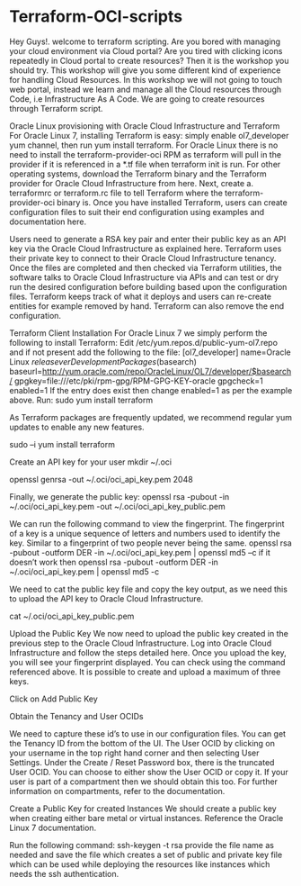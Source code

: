 # Terraform-OCI-scripts
Hey Guys!. welcome to terraform scripting. Are you bored with managing your cloud environment via Cloud portal? Are you tired with clicking icons repeatedly in Cloud portal to create resources? Then it is the workshop you should try. This workshop will give you some different kind of experience for handling Cloud Resources. In this workshop we will not going to touch web portal, instead we learn and manage all the Cloud resources through Code, i.e Infrastructure As A Code. We are going to create resources through Terraform script. 

Oracle Linux provisioning with Oracle Cloud Infrastructure and Terraform
For Oracle Linux 7, installing Terraform is easy: simply enable ol7_developer yum channel, then run yum install terraform. For Oracle Linux there is no need to install the terraform-provider-oci RPM as terraform will pull in the provider if it is referenced in a *.tf file when terraform init is run. For other operating systems, download the Terraform binary and the Terraform provider for Oracle Cloud Infrastructure from here. Next, create a. terraformrc or terraform.rc file to tell Terraform where the terraform-provider-oci binary is. Once you have installed Terraform, users can create configuration files to suit their end configuration using examples and documentation here.
 
Users need to generate a RSA key pair and enter their public key as an API key via the Oracle Cloud Infrastructure as explained here. Terraform uses their private key to connect to their Oracle Cloud Infrastructure tenancy. Once the files are completed and then checked via Terraform utilities, the software talks to Oracle Cloud Infrastructure via APIs and can test or dry run the desired configuration before building based upon the configuration files. Terraform keeps track of what it deploys and users can re-create entities for example removed by hand. Terraform can also remove the end configuration.

Terraform Client Installation
For Oracle Linux 7 we simply perform the following to install Terraform:
Edit /etc/yum.repos.d/public-yum-ol7.repo and if not present add the following to the file:
[ol7_developer]
    name=Oracle Linux $releasever Development Packages ($basearch)
    baseurl=http://yum.oracle.com/repo/OracleLinux/OL7/developer/$basearch/
    gpgkey=file:///etc/pki/rpm-gpg/RPM-GPG-KEY-oracle
    gpgcheck=1
    enabled=1
    If the entry does exist then change enabled=1 as per the example above.
Run: sudo yum install terraform 

As Terraform packages are frequently updated, we recommend regular yum updates to enable any new features.

sudo –i
yum install terraform
 
 
 
Create an API key for your user
mkdir ~/.oci
 
openssl genrsa -out ~/.oci/oci_api_key.pem 2048
 

Finally, we generate the public key:
openssl rsa -pubout -in ~/.oci/oci_api_key.pem -out ~/.oci/oci_api_key_public.pem
 
We can run the following command to view the fingerprint. The fingerprint of a key is a unique sequence of letters and numbers used to identify the key. Similar to a fingerprint of two people never being the same.
openssl rsa -pubout -outform DER -in ~/.oci/oci_api_key.pem | openssl md5 –c
if it doesn’t work then
openssl rsa -pubout -outform DER -in ~/.oci/oci_api_key.pem | openssl md5 -c

 
We need to cat the public key file and copy the key output, as we need this to upload the API key to Oracle Cloud Infrastructure.

cat ~/.oci/oci_api_key_public.pem
 
 
Upload the Public Key
We now need to upload the public key created in the previous step to the Oracle Cloud Infrastructure. Log into Oracle Cloud Infrastructure and follow the steps detailed here. Once you upload the key, you will see your fingerprint displayed. You can check using the command referenced above. It is possible to create and upload a maximum of three keys.

 
Click on Add Public Key
 
 
Obtain the Tenancy and User OCIDs

We need to capture these id’s to use in our configuration files. You can get the Tenancy ID from the bottom of the UI. The User OCID by clicking on your username in the top right hand corner and then selecting User Settings. Under the Create / Reset Password box, there is the truncated User OCID. You can choose to either show the User OCID or copy it. If your user is part of a compartment then we should obtain this too. For further information on compartments, refer to the documentation.

Create a Public Key for created Instances
We should create a public key when creating either bare metal or virtual instances. Reference the Oracle Linux 7 documentation.
 
Run the following command: ssh-keygen -t rsa
provide the file name as needed and save the file which creates a set of public and private key file which can be used while deploying the resources like instances which needs the ssh authentication.

 


